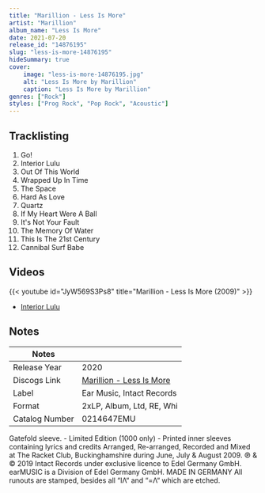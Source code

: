 ```yaml
---
title: "Marillion - Less Is More"
artist: "Marillion"
album_name: "Less Is More"
date: 2021-07-20
release_id: "14876195"
slug: "less-is-more-14876195"
hideSummary: true
cover:
    image: "less-is-more-14876195.jpg"
    alt: "Less Is More by Marillion"
    caption: "Less Is More by Marillion"
genres: ["Rock"]
styles: ["Prog Rock", "Pop Rock", "Acoustic"]
---
```


## Tracklisting
1. Go!
2. Interior Lulu
3. Out Of This World
4. Wrapped Up In Time
5. The Space
6. Hard As Love
7. Quartz
8. If My Heart Were A Ball
9. It's Not Your Fault
10. The Memory Of Water
11. This Is The 21st Century
12. Cannibal Surf Babe

## Videos
{{< youtube id="JyW569S3Ps8" title="Marillion - Less Is More (2009)" >}}
- [Interior Lulu](https://www.youtube.com/watch?v=nFuIVoX6kaA)


## Notes

| Notes          |             |
| ---------------| ----------- |
| Release Year   | 2020 |
| Discogs Link   | [Marillion - Less Is More](https://www.discogs.com/release/14876195-Marillion-Less-Is-More) |
| Label          | Ear Music, Intact Records |
| Format         | 2xLP, Album, Ltd, RE, Whi |
| Catalog Number | 0214647EMU |

Gatefold sleeve. - Limited Edition (1000 only) - Printed inner sleeves containing lyrics and credits  Arranged, Re-arranged, Recorded and Mixed at The Racket Club, Buckinghamshire during June, July & August 2009.  ℗ & © 2019 Intact Records under exclusive licence to Edel Germany GmbH. earMUSIC is a Division of Edel Germany GmbH. MADE IN GERMANY  All runouts are stamped, besides all “IΛ“ and  “=Λ“ which are etched. 

